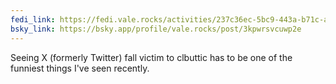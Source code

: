 ```yaml
---
fedi_link: https://fedi.vale.rocks/activities/237c36ec-5bc9-443a-b71c-a190eebace8b
bsky_link: https://bsky.app/profile/vale.rocks/post/3kpwrsvcuwp2e
---
```


Seeing X (formerly Twitter) fall victim to clbuttic has to be one of the funniest things I've seen recently.
